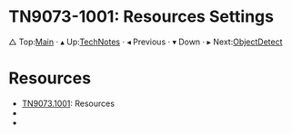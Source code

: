 # TN9073-1001: Resources Settings

&bigtriangleup; Top:[Main](../../../../../Main.md) &CenterDot; &blacktriangle; Up:[TechNotes](../../TechNotes.md) &CenterDot; &blacktriangleleft; Previous &CenterDot; &blacktriangledown; Down &CenterDot; &blacktriangleright; Next:[ObjectDetect](../1000/Resources.md) 



# Resources

* [TN9073.1001](./TN9073+1001.md): Resources
* 
* 

